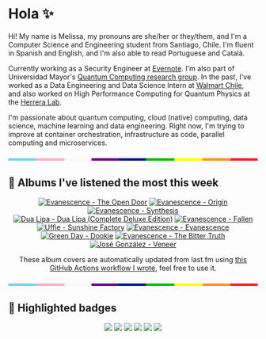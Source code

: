 # Hola ✨
Hi! My name is Melissa, my pronouns are she/her or they/them, and I'm a Computer Science and Engineering student from Santiago, Chile. I'm fluent in Spanish and English, and I'm also able to read Portuguese and Català.

Currently working as a Security Engineer at [Evernote](https://evernote.com/). I'm also part of Universidad Mayor's [Quantum Computing research group](https://www.diariomayor.cl/ciencia-um/docentes-y-estudiantes-crean-el-primer-grupo-de-computacion-cuantica-u-mayor.html). In the past, I've worked as a Data Engineering and Data Science Intern at [Walmart Chile](https://github.com/walmartdigital/), and also worked on High Performance Computing for Quantum Physics at the [Herrera Lab](http://fherreralab.com/).

I'm passionate about quantum computing, cloud (native) computing, data science, machine learning and data engineering. Right now, I'm trying to improve at container orchestration, infrastructure as code, parallel computing and microservices.

<img src="hr.png" width="100%" height="5px">

## 🎵 Albums I've listened the most this week
<!-- lastfm -->
<p align="center"><a href="https://www.last.fm/music/Evanescence/The+Open+Door"><img src="https://lastfm.freetls.fastly.net/i/u/64s/8b699c0dd766a7cad3a4353b40b2dba9.jpg" title="Evanescence - The Open Door"></a> <a href="https://www.last.fm/music/Evanescence/Origin"><img src="https://lastfm.freetls.fastly.net/i/u/64s/e2b1644c8fae4971a10d9cffbb080968.png" title="Evanescence - Origin"></a> <a href="https://www.last.fm/music/Evanescence/Synthesis"><img src="https://lastfm.freetls.fastly.net/i/u/64s/3f59b49f056d461018c02d0c5aed216f.jpg" title="Evanescence - Synthesis"></a> <a href="https://www.last.fm/music/Dua+Lipa/Dua+Lipa+(Complete+Deluxe+Edition)"><img src="https://lastfm.freetls.fastly.net/i/u/64s/d16f4e6f52207a67eee7c5f4e7fc7681.jpg" title="Dua Lipa - Dua Lipa (Complete Deluxe Edition)"></a> <a href="https://www.last.fm/music/Evanescence/Fallen"><img src="https://lastfm.freetls.fastly.net/i/u/64s/709c71461153419d86742071e16426c8.png" title="Evanescence - Fallen"></a> <a href="https://www.last.fm/music/Uffie/Sunshine+Factory"><img src="https://lastfm.freetls.fastly.net/i/u/64s/ad3d4d2d9a7608820286c187f8de3d08.jpg" title="Uffie - Sunshine Factory"></a> <a href="https://www.last.fm/music/Evanescence/Evanescence"><img src="https://lastfm.freetls.fastly.net/i/u/64s/c85b5752f1c84f6e8fd5c238c19fe750.png" title="Evanescence - Evanescence"></a> <a href="https://www.last.fm/music/Green+Day/Dookie"><img src="https://lastfm.freetls.fastly.net/i/u/64s/2248e72411992639ffa8ab94ba97a631.jpg" title="Green Day - Dookie"></a> <a href="https://www.last.fm/music/Evanescence/The+Bitter+Truth"><img src="https://lastfm.freetls.fastly.net/i/u/64s/a5f874063632de09e317be0c96488288.jpg" title="Evanescence - The Bitter Truth"></a> <a href="https://www.last.fm/music/Jos%C3%A9+Gonz%C3%A1lez/Veneer"><img src="https://lastfm.freetls.fastly.net/i/u/64s/91ad6114b393b88c2b5af6a549ce3361.jpg" title="José González - Veneer"></a> </p>

<p align="center">These album covers are automatically updated from last.fm using <a href="https://github.com/marketplace/actions/lastfm-to-markdown">this GitHub Actions workflow I wrote</a>, feel free to use it.</p>

<img src="hr.png" width="100%" height="5px">

## 🏅 Highlighted badges
<p align="center" style="vertical-align:middle;">
  <a href="https://www.credly.com/badges/c8caff74-4c34-4211-affe-8bd7692771c8"><img src="https://images.credly.com/size/100x100/images/1ce95bfe-b2c0-457f-ae66-51372f680494/IBM_Quantum_Challenge_2021_Achievement_Advanced.png"></a>
  <a href="https://www.credly.com/badges/52a4021b-34e6-413d-a4bd-cc29d3a686f6"><img src="https://images.credly.com/size/100x100/images/28944969-813a-43b9-944f-7910111ce764/Professional_Certificate_-_Data_Science.png"></a>
  <a href="https://www.credly.com/badges/cfeca386-7b9d-487f-8e2b-b3cfa069c734"><img src="https://images.credly.com/size/100x100/images/ac4daa48-1924-4dc5-80cf-ede5a08bac51/Data_Science_Foundations_Specialization.png"></a>
  <a href="https://www.credly.com/badges/0372a945-8a67-4d57-9643-b46b8dbf2fa6"><img src="https://images.credly.com/size/100x100/images/4a5f4849-54ae-461f-97ad-cb9c9a04eb63/Adv_Data_Science_Specialization.png"></a>
  <a href="https://www.credly.com/badges/348acaad-19d1-4f5a-8a6f-145d80dca3dc"><img src="https://images.credly.com/size/100x100/images/1dee8dee-d779-462e-9fd4-df5119546349/Build_Smart_on_Kubernetes_World_Tour.png"></a>
  <a href="https://google.qwiklabs.com/public_profiles/9fac59c2-c0f1-4b5c-b207-47c9cd7d6072"><img src="https://cdn.qwiklabs.com/GHzcYBb00JYUF9Rgf3D9A4inwRHYnFtISMvcRlb%2FClU%3D" width="100px"></a>
</p>
